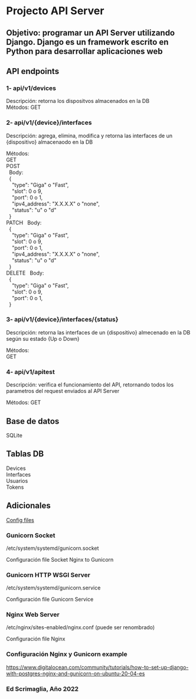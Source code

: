 # Projecto API Server

## Objetivo: programar un API Server utilizando Django. Django es un framework escrito en Python para desarrollar aplicaciones web

## API endpoints

### 1- api/v1/devices

Descripción: retorna los dispositvos almacenados en la DB  
Métodos:
GET  

### 2- api/v1/{device}/interfaces

Descripción: agrega, elimina, modifica y retorna las interfaces de un {dispositivo} almacenaodo en la DB  

Métodos:  
GET  
POST  
&nbsp;&nbsp;Body:  
&nbsp;&nbsp;{  
&nbsp;&nbsp;&nbsp;&nbsp;"type": "Giga" o "Fast",  
&nbsp;&nbsp;&nbsp;&nbsp;"slot": 0 o 9,  
&nbsp;&nbsp;&nbsp;&nbsp;"port": 0 o 1,  
&nbsp;&nbsp;&nbsp;&nbsp;"ipv4_address": "X.X.X.X" o "none",  
&nbsp;&nbsp;&nbsp;&nbsp;"status": "u" o "d"  
&nbsp;&nbsp;}  
PATCH
&nbsp;&nbsp;Body:  
&nbsp;&nbsp;{  
&nbsp;&nbsp;&nbsp;&nbsp;"type": "Giga" o "Fast",  
&nbsp;&nbsp;&nbsp;&nbsp;"slot": 0 o 9,  
&nbsp;&nbsp;&nbsp;&nbsp;"port": 0 o 1,  
&nbsp;&nbsp;&nbsp;&nbsp;"ipv4_address": "X.X.X.X" o "none",  
&nbsp;&nbsp;&nbsp;&nbsp;"status": "u" o "d"  
&nbsp;&nbsp;}  
DELETE
&nbsp;&nbsp;Body:  
&nbsp;&nbsp;{  
&nbsp;&nbsp;&nbsp;&nbsp;"type": "Giga" o "Fast",  
&nbsp;&nbsp;&nbsp;&nbsp;"slot": 0 o 9,  
&nbsp;&nbsp;&nbsp;&nbsp;"port": 0 o 1,  
&nbsp;&nbsp;}  

### 3- api/v1/{device}/interfaces/{status}

Descripción: retorna las interfaces de un {dispositivo} almecenado en la DB según su estado {Up o Down}  

Métodos:  
GET  

### 4- api/v1/apitest

Descripción: verifica el funcionamiento del API, retornando todos los parametros del request enviados al API Server  

Métodos:
GET

## Base de datos

SQLite  

## Tablas DB

Devices  
Interfaces  
Usuarios  
Tokens  

## Adicionales

[Config files](https://github.com/OctupusCloud/ApiServer/tree/main/Adicionales)

### Gunicorn Socket

/etc/system/systemd/gunicorn.socket

Configuración file Socket Nginx to Gunicorn

### Gunicorn HTTP WSGI Server

/etc/system/systemd/gunicorn.service

Configuración file Gunicorn Service

### Nginx Web Server

/etc/nginx/sites-enabled/nginx.conf (puede ser renombrado)

Configuración file Nginx

### Configuración Nginx y Gunicorn example

<https://www.digitalocean.com/community/tutorials/how-to-set-up-django-with-postgres-nginx-and-gunicorn-on-ubuntu-20-04-es>

### Ed Scrimaglia, Año 2022
